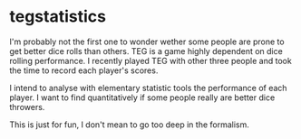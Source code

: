 # tegstatistics
I'm probably not the first one to wonder wether some people are prone to get better dice rolls than others. TEG is a game highly dependent on dice rolling performance. I recently played TEG with other three people and took the time to record each player's scores.

I intend to analyse with elementary statistic tools the performance of each player. I want to find quantitatively if some people really are better dice throwers. 

This is just for fun, I don't mean to go too deep in the formalism.
